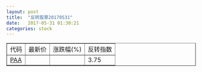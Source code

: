 ```yaml
---
layout: post
title:  "反转股票20170531"
date:   2017-05-31 01:30:21
categories: stock
---
```


<script type="text/javascript">
var stockList = []
stockList.push('gb_paa');
</script>

<table border="1">
 <tr>
 <td>代码</td>
  <td>最新价</td>
  <td>涨跌幅(%)</td>
 <td>反转指数</td>
</tr>
  <tr id="paa"><td><a href="http://stock.finance.sina.com.cn/usstock/quotes/PAA.html" target="_blank">PAA</a></td><td></td><td></td><td>3.75</td></tr>
</table>
